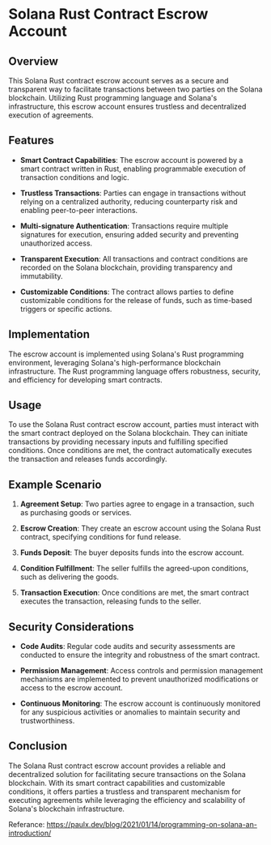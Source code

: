 # Solana Rust Contract Escrow Account

## Overview

This Solana Rust contract escrow account serves as a secure and transparent way to facilitate transactions between two parties on the Solana blockchain. Utilizing Rust programming language and Solana's infrastructure, this escrow account ensures trustless and decentralized execution of agreements.

## Features

- **Smart Contract Capabilities**: The escrow account is powered by a smart contract written in Rust, enabling programmable execution of transaction conditions and logic.
  
- **Trustless Transactions**: Parties can engage in transactions without relying on a centralized authority, reducing counterparty risk and enabling peer-to-peer interactions.

- **Multi-signature Authentication**: Transactions require multiple signatures for execution, ensuring added security and preventing unauthorized access.

- **Transparent Execution**: All transactions and contract conditions are recorded on the Solana blockchain, providing transparency and immutability.

- **Customizable Conditions**: The contract allows parties to define customizable conditions for the release of funds, such as time-based triggers or specific actions.

## Implementation

The escrow account is implemented using Solana's Rust programming environment, leveraging Solana's high-performance blockchain infrastructure. The Rust programming language offers robustness, security, and efficiency for developing smart contracts.

## Usage

To use the Solana Rust contract escrow account, parties must interact with the smart contract deployed on the Solana blockchain. They can initiate transactions by providing necessary inputs and fulfilling specified conditions. Once conditions are met, the contract automatically executes the transaction and releases funds accordingly.

## Example Scenario

1. **Agreement Setup**: Two parties agree to engage in a transaction, such as purchasing goods or services.
  
2. **Escrow Creation**: They create an escrow account using the Solana Rust contract, specifying conditions for fund release.
  
3. **Funds Deposit**: The buyer deposits funds into the escrow account.
  
4. **Condition Fulfillment**: The seller fulfills the agreed-upon conditions, such as delivering the goods.
  
5. **Transaction Execution**: Once conditions are met, the smart contract executes the transaction, releasing funds to the seller.

## Security Considerations

- **Code Audits**: Regular code audits and security assessments are conducted to ensure the integrity and robustness of the smart contract.
  
- **Permission Management**: Access controls and permission management mechanisms are implemented to prevent unauthorized modifications or access to the escrow account.

- **Continuous Monitoring**: The escrow account is continuously monitored for any suspicious activities or anomalies to maintain security and trustworthiness.

## Conclusion

The Solana Rust contract escrow account provides a reliable and decentralized solution for facilitating secure transactions on the Solana blockchain. With its smart contract capabilities and customizable conditions, it offers parties a trustless and transparent mechanism for executing agreements while leveraging the efficiency and scalability of Solana's blockchain infrastructure.

Referance: https://paulx.dev/blog/2021/01/14/programming-on-solana-an-introduction/
